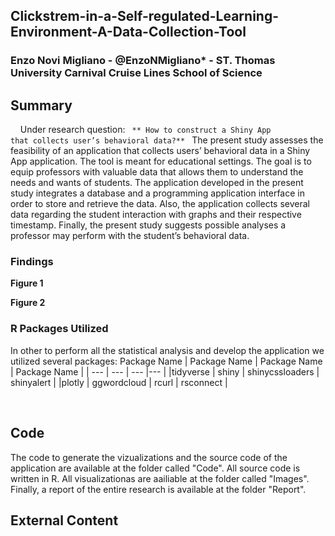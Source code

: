 

<p align="center">
<h2>Clickstrem-in-a-Self-regulated-Learning-Environment-A-Data-Collection-Tool </h2>
<h3> Enzo Novi Migliano - @EnzoNMigliano* - ST. Thomas University Carnival Cruise Lines School of Science </h3>
</p>

## Summary
&nbsp; &nbsp; Under research question: <code> ** How to construct a Shiny App that collects user’s behavioral data?** </code> The present study assesses the feasibility of an application that collects users’ behavioral data in a Shiny App application. The tool is meant for educational settings. The goal is to equip professors with valuable data that allows them to understand the needs and wants of students. The application developed in the present study integrates a database and a programming application interface in order to store and retrieve the data. Also, the application collects several data regarding the student interaction with graphs and their respective timestamp. Finally, the present study suggests possible analyses a professor may perform with the student’s behavioral data. 


### Findings

**Figure 1**

**Figure 2**
 
 
### R Packages Utilized
 In other to perform all the statistical analysis and develop the application we utilized several packages:
  Package Name | Package Name |  Package Name |  Package Name |
| --- | --- | --- |--- |
 |tidyverse | shiny | shinycssloaders | shinyalert |
 |plotly | ggwordcloud |  rcurl | rsconnect |



 <br/>
 
 ## Code
 The code to generate the vizualizations and the source code of the application are available at the folder called "Code". All source code is written in R. All visualizationas are aailiable at the folder called "Images". Finally, a report of the entire research is available at the folder "Report".
 
 
 ## External Content
 
 
